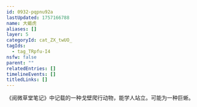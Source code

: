 ```yaml
---
id: 0932-pqpnu92a
lastUpdated: 1757166788
name: 大蝎虎
aliases: []
layer: 5
categoryId: cat_ZX_twUO_
tagIds:
  - tag_TRpfu-I4
nsfw: false
parent: ""
relatedEntries: []
timelineEvents: []
titledLinks: []
---
```


《阅微草堂笔记》中记载的一种戈壁爬行动物，能学人站立。可能为一种巨蜥。